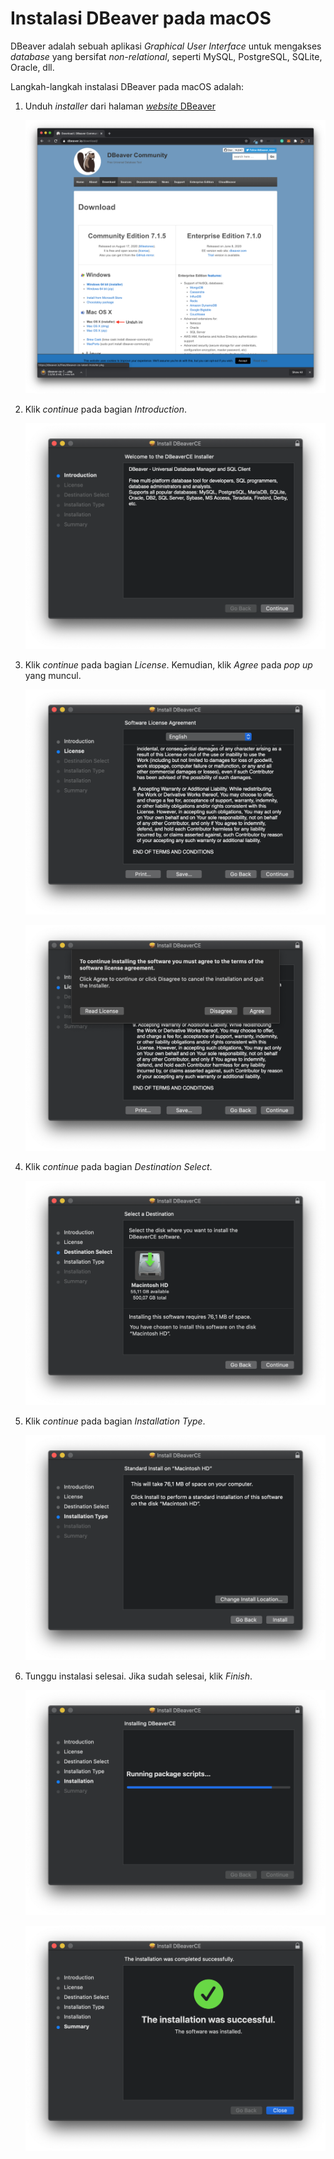 # Instalasi DBeaver pada macOS

DBeaver adalah sebuah aplikasi _Graphical User Interface_ untuk mengakses _database_ yang bersifat _non-relational_, seperti MySQL, PostgreSQL, SQLite, Oracle, dll.

Langkah-langkah instalasi DBeaver pada macOS adalah:

1. Unduh _installer_ dari halaman [_website_ DBeaver](https://dbeaver.io/download/)

   ![unduh Dbeaver](../assets/images/dbeaver-installation/dbeaver-downloading.png)

2. Klik _continue_ pada bagian _Introduction_.

   ![dbeaver-installer-introduction](../assets/images/dbeaver-installation/dbeaver-installer-introduction.png)

3. Klik _continue_ pada bagian _License_. Kemudian, klik _Agree_ pada _pop up_ yang muncul.

   ![dbeaver-license-agreement](../assets/images/dbeaver-installation/dbeaver-license-agreement.png)

   ![dbeaver-license-agreement-pop-up](../assets/images/dbeaver-installation/dbeaver-license-agreement-pop-up.png)

4. Klik _continue_ pada bagian _Destination Select_.

   ![select-installation-destination](../assets/images/dbeaver-installation/select-installation-destination.png)

5. Klik _continue_ pada bagian _Installation Type_.

   ![dbeaver-installation-type](../assets/images/dbeaver-installation/dbeaver-installation-type.png)

6. Tunggu instalasi selesai. Jika sudah selesai, klik _Finish_.

   ![dbeaver-installing](../assets/images/dbeaver-installation/dbeaver-installing.png)

   ![dbeaver-installation-finish](../assets/images/dbeaver-installation/dbeaver-installation-finish.png)
